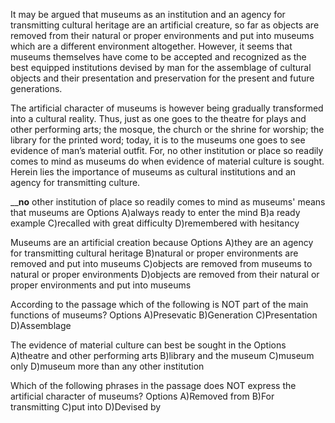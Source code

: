 It may be argued that museums as an institution and an agency for transmitting cultural heritage are an artificial creature, so far as objects are removed from their natural or proper environments and put into museums which are a different environment altogether. However, it seems that museums themselves have come to be accepted and recognized as the best equipped institutions devised by man for the assemblage of cultural objects and their presentation and preservation for the present and future generations.

The artificial character of museums is however being gradually transformed into a cultural reality. Thus, just as one goes to the theatre for plays and other performing arts; the mosque, the church or the shrine for worship; the library for the printed word; today, it is to the museums one goes to see evidence of man’s material outfit. For, no other institution or place so readily comes to mind as museums do when evidence of material culture is sought. Herein lies the importance of museums as cultural institutions and an agency for transmitting culture.

____no__ other institution of place so readily comes to mind as museums' means that museums are
Options
A)always ready to enter the mind
B)a ready example
C)recalled with great difficulty
D)remembered with hesitancy

Museums are an artificial creation because
Options
A)they are an agency for transmitting cultural heritage
B)natural or proper environments are removed and put into museums
C)objects are removed from museums to natural or proper environments
D)objects are removed from their natural or proper environments and put into museums

According to the passage which of the following is NOT part of the main functions of museums?
Options
A)Presevatic
B)Generation
C)Presentation
D)Assemblage

The evidence of material culture can best be sought in the
Options
A)theatre and other performing arts
B)library and the museum
C)museum only
D)museum more than any other institution

Which of the following phrases in the passage does NOT express the artificial character of museums?
Options
A)Removed from
B)For transmitting
C)put into
D)Devised by